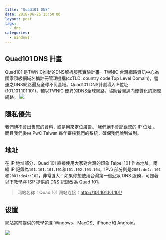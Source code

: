 ```yaml
---
title: "Quad101 DNS"
date: 2018-06-26 15:50:00
layout: post
tags: 
  - dns
categories:
  - Windows
---
```


## Quad101 DNS 計畫

Quad101 是TWNIC推動的DNS解析服務實驗計畫。TWNIC 台灣網路資訊中心為國家頂級網域名稱註冊管理機構(ccTLD: country code Top Level Domain)，營運之DNS網路遍及全球不同區域。Quad101 DNS計劃導入IP位址(101.101.101.101)，輔以TWNIC 優異的DNS全球網路，協助台灣邁向優質化的網際網路。
![](https://krazel-1256848099.cos.ap-chengdu.myqcloud.com/img/TIM-20180626154523.png)

<!--more-->

## 隱私優先

我們絕不會出售您的資料，或是用來定位廣告。
我們絕不會記錄您的 IP 位址 。
而且我們委由 PwC Taiwan 每年審核我們的系統，確保我們說到做到。

## 地址

在 IP 地址部分，Quad 101 直接使用大家對台灣的印象 Taipei 101 作為地址，兩組 IP 記錄為`101.101.101.101`和`101.102.103.104`，IPv6 部分則是`2001:de4::101`和`2001:de4::102`，非常強大！如果你想使用台灣第一個公眾 DNS 服務，可照著以下教學將 ISP 提供的 DNS 記錄改為 Quad 101。

> 网站名称：Quad 101
> 网站连接：http://101.101.101.101/

## 设置

網站當前提供的教學包含 Windows、MacOS、iPhone 和 Android。

![](https://krazel-1256848099.cos.ap-chengdu.myqcloud.com/img/20180626154922.png)
